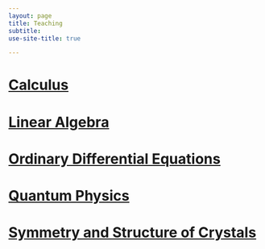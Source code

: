```yaml
---
layout: page
title: Teaching
subtitle: 
use-site-title: true

---
```


# [Calculus](https://somphene.github.io/teaching/calculus)
# [Linear Algebra](https://somphene.github.io/teaching/linearalgebra)
# [Ordinary Differential Equations](https://somphene.github.io/teaching/odes)
# [Quantum Physics](https://somphene.github.io/teaching/quantumphysics)
# [Symmetry and Structure of Crystals](https://somphene.github.io/teaching/symmetry)   
 

